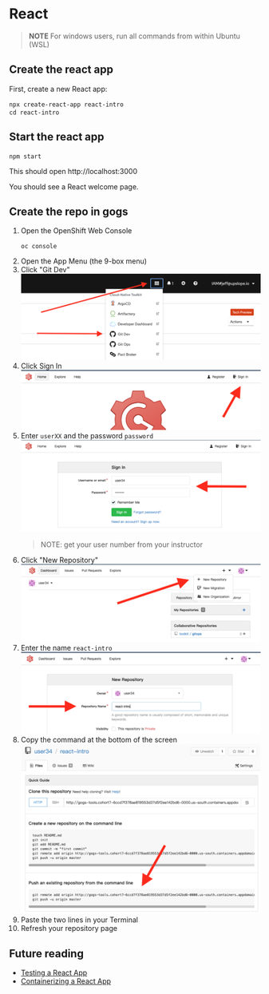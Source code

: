 # React

> **NOTE** For windows users, run all commands from within Ubuntu (WSL)

## Create the react app

First, create a new React app:

```
npx create-react-app react-intro
cd react-intro
```

## Start the react app

```
npm start
```

This should open http://localhost:3000

You should see a React welcome page.

## Create the repo in gogs

1. Open the OpenShift Web Console
   ```
   oc console
   ```
1. Open the App Menu (the 9-box menu)
1. Click "Git Dev"
   ![](../img/gogs-menu.png)
1. Click Sign In
   ![](./img/01-gogs-sign-in.png)
1. Enter `userXX` and the password `password`
   ![](./img/02-gogs-username.png)
   > NOTE: get your user number from your instructor
1. Click "New Repository"
   ![](./img/03-gogs-new-repo.png)
1. Enter the name `react-intro`
   ![](./img/04-gogs-repo-name.png)
1. Copy the command at the bottom of the screen
   ![](./img/05-gogs-command.png)
1. Paste the two lines in your Terminal
1. Refresh your repository page

## Future reading

- [Testing a React App](./testing.md)
- [Containerizing a React App](./docker.md)
